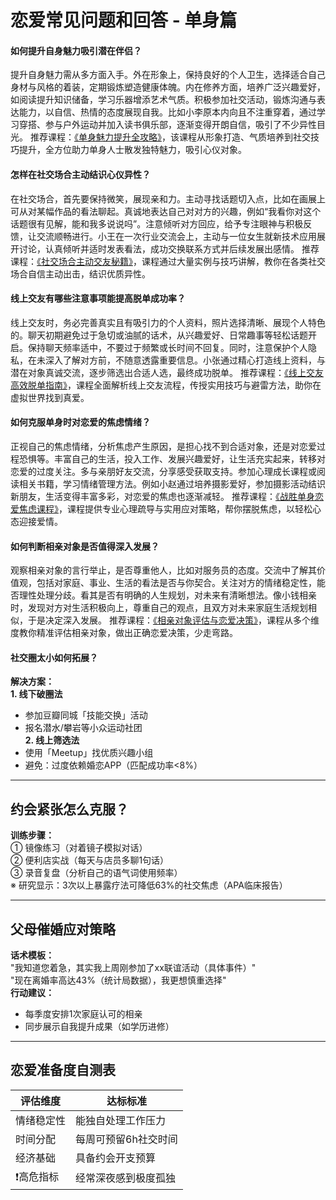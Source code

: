 # 恋爱常见问题和回答 - 单身篇
#### 如何提升自身魅力吸引潜在伴侣？
提升自身魅力需从多方面入手。外在形象上，保持良好的个人卫生，选择适合自己身材与风格的着装，定期锻炼塑造健康体魄。内在修养方面，培养广泛兴趣爱好，如阅读提升知识储备，学习乐器增添艺术气质。积极参加社交活动，锻炼沟通与表达能力，以自信、热情的态度展现自我。比如小李原本内向且不注重穿着，通过学习穿搭、参与户外运动并加入读书俱乐部，逐渐变得开朗自信，吸引了不少异性目光。
推荐课程：[《单身魅力提升全攻略》](https://www.baidu.com/s?wd=%E5%8D%95%E8%BA%AB%E9%AD%85%E5%8A%9B)，该课程从形象打造、气质培养到社交技巧提升，全方位助力单身人士散发独特魅力，吸引心仪对象。

#### 怎样在社交场合主动结识心仪异性？
在社交场合，首先要保持微笑，展现亲和力。主动寻找话题切入点，比如在画展上可从对某幅作品的看法聊起。真诚地表达自己对对方的兴趣，例如“我看你对这个话题很有见解，能和我多说说吗”。注意倾听对方回应，给予专注眼神与积极反馈，让交流顺畅进行。小王在一次行业交流会上，主动与一位女生就新技术应用展开讨论，认真倾听并适时发表看法，成功交换联系方式并后续发展出感情。
推荐课程：[《社交场合主动交友秘籍》](https://www.baidu.com/s?wd=%E7%A4%BE%E4%BA%A4%E5%9C%BA%E5%90%88%E4%B8%BB%E5%8A%A8%E4%BA%A4%E5%8F%8B)，课程通过大量实例与技巧讲解，教你在各类社交场合自信主动出击，结识优质异性。

#### 线上交友有哪些注意事项能提高脱单成功率？
线上交友时，务必完善真实且有吸引力的个人资料，照片选择清晰、展现个人特色的。聊天初期避免过于急切或油腻的话术，从兴趣爱好、日常趣事等轻松话题开启。保持聊天频率适中，不要过于频繁或长时间不回复。同时，注意保护个人隐私，在未深入了解对方前，不随意透露重要信息。小张通过精心打造线上资料，与潜在对象真诚交流，逐步筛选出合适人选，最终成功脱单。
推荐课程：[《线上交友高效脱单指南》](https://www.baidu.com/s?wd=%E7%BA%BF%E4%B8%8A%E4%BA%A4%E5%8F%8B)，课程全面解析线上交友流程，传授实用技巧与避雷方法，助你在虚拟世界找到真爱。

#### 如何克服单身时对恋爱的焦虑情绪？
正视自己的焦虑情绪，分析焦虑产生原因，是担心找不到合适对象，还是对恋爱过程恐惧等。丰富自己的生活，投入工作、发展兴趣爱好，让生活充实起来，转移对恋爱的过度关注。多与亲朋好友交流，分享感受获取支持。参加心理成长课程或阅读相关书籍，学习情绪管理方法。例如小赵通过培养摄影爱好，参加摄影活动结识新朋友，生活变得丰富多彩，对恋爱的焦虑也逐渐减轻。
推荐课程：[《战胜单身恋爱焦虑课程》](https://www.baidu.com/s?wd=%E6%88%98%E8%83%9C%E5%8D%95%E8%BA%AB%E6%81%8B%E7%88%B1%E7%84%A6%E8%99%91)，课程提供专业心理疏导与实用应对策略，帮你摆脱焦虑，以轻松心态迎接爱情。

#### 如何判断相亲对象是否值得深入发展？
观察相亲对象的言行举止，是否尊重他人，比如对服务员的态度。交流中了解其价值观，包括对家庭、事业、生活的看法是否与你契合。关注对方的情绪稳定性，能否理性处理分歧。看其是否有明确的人生规划，对未来有清晰想法。像小钱相亲时，发现对方对生活积极向上，尊重自己的观点，且双方对未来家庭生活规划相似，于是决定深入发展。
推荐课程：[《相亲对象评估与恋爱决策》](https://www.baidu.com/s?wd=%E7%9B%B8%E4%BA%B2%E5%AF%B9%E8%B1%A1%E8%AF%84%E4%BC%B0)，课程从多个维度教你精准评估相亲对象，做出正确恋爱决策，少走弯路。



#### 社交圈太小如何拓展？
**解决方案：**  
**1. 线下破圈法**
- 参加豆瓣同城「技能交换」活动
- 报名潜水/攀岩等小众运动社团  
**2. 线上筛选法**
- 使用「Meetup」找优质兴趣小组
- 避免：过度依赖婚恋APP（匹配成功率<8%）

---

## 约会紧张怎么克服？
**训练步骤：**  
① 镜像练习（对着镜子模拟对话）  
② 便利店实战（每天与店员多聊1句话）  
③ 录音复盘（分析自己的语气词使用频率）  
※ 研究显示：3次以上暴露疗法可降低63%的社交焦虑（APA临床报告）

---

## 父母催婚应对策略
**话术模板：**  
"我知道您着急，其实我上周刚参加了xx联谊活动（具体事件）"  
"现在离婚率高达43%（统计局数据），我更想慎重选择"  
**行动建议：**
- 每季度安排1次家庭认可的相亲
- 同步展示自我提升成果（如学历进修）

---

## 恋爱准备度自测表
| 评估维度       | 达标标准                  |
|----------------|-------------------------|
| 情绪稳定性     | 能独自处理工作压力       |
| 时间分配       | 每周可预留6h社交时间     |
| 经济基础       | 具备约会开支预算         |
| ❗高危指标      | 经常深夜感到极度孤独     |
